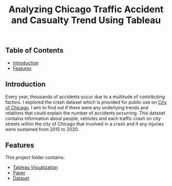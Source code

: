 <h1 align="center"> Analyzing Chicago Traffic Accident and Casualty Trend Using Tableau  </h1> <br>

<!-- START doctoc generated TOC please keep comment here to allow auto update -->
<!-- DON'T EDIT THIS SECTION, INSTEAD RE-RUN doctoc TO UPDATE -->

## Table of Contents

- [Introduction](#introduction)
- [Features](#features)

<!-- END doctoc generated TOC please keep comment here to allow auto update -->

## Introduction

Every year, thousands of accidents occur due to a multitude of contributing factors. I explored the crash dataset which is provided for public use on <a href="https://data.cityofchicago.org">City of Chicago</a>. I aim to find out if there were any underlying trends and relations that could explain the number of accidents occurring. This dataset contains information about people, vehicles and each traffic crash on city streets within the city of Chicago that involved in a crash and if any injuries were sustained from 2015 to 2020.

## Features
This project folder contains:
* [Tableau Visualization](https://us-west-2b.online.tableau.com/#/site/yangyangjia/workbooks/179736?:origin=card_share_link)
* [Paper](https://github.com/YangyangJia1/traffic_data_analysis/tree/master/files/paper%20)
* [Dataset](*)
